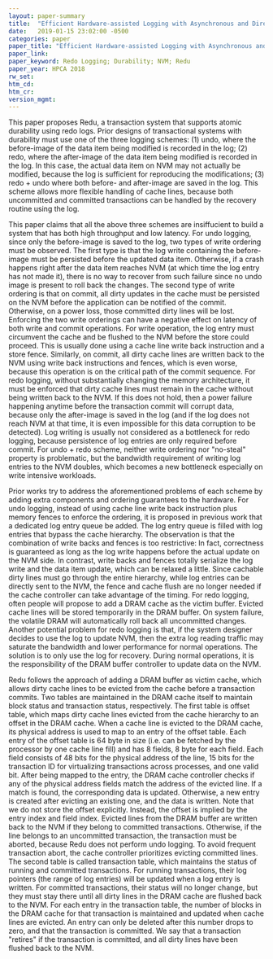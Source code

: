 ```yaml
---
layout: paper-summary
title:  "Efficient Hardware-assisted Logging with Asynchronous and Direct-Update for Persistent Memory"
date:   2019-01-15 23:02:00 -0500
categories: paper
paper_title: "Efficient Hardware-assisted Logging with Asynchronous and Direct-Update for Persistent Memory"
paper_link: 
paper_keyword: Redo Logging; Durability; NVM; Redu
paper_year: HPCA 2018
rw_set: 
htm_cd: 
htm_cr: 
version_mgmt: 
---
```


This paper proposes Redu, a transaction system that supports atomic durability using redo logs. Prior designs of 
transactional systems with durability must use one of the three logging schemes: (1) undo, where the before-image of the 
data item being modified is recorded in the log; (2) redo, where the after-image of the data item being modified is 
recorded in the log. In this case, the actual data item on NVM may not actually be modified, because the log 
is sufficient for reproducing the modifications; (3) redo + undo where both before- and after-image are saved 
in the log. This scheme allows more flexible handling of cache lines, because both uncommitted and committed 
transactions can be handled by the recovery routine using the log.

This paper claims that all the above three schemes are insiffucient to build a system that has both high throughput and 
low latency. For undo logging, since only the before-image is saved to the log, two types of write ordering must be observed. 
The first type is that the log write containing the before-image must be persisted before the updated data item. Otherwise,
if a crash happens right after the data item reaches NVM (at which time the log entry has not made it), there is no way
to recover from such failure since no undo image is present to roll back the changes. The second type of write ordering is that
on commit, all dirty updates in the cache must be persisted on the NVM before the application can be notified of the commit.
Otherwise, on a power loss, those committed dirty lines will be lost. Enforcing the two write orderings can have a negative 
effect on latency of both write and commit operations. For write operation, the log entry must circumvent the cache and be
flushed to the NVM before the store could proceed. This is usually done using a cache line write back instruction and 
a store fence. Similarly, on commit, all dirty cache lines are written back to the NVM using write back instructions and 
fences, which is even worse, because this operation is on the critical path of the commit sequence. For redo logging, without 
substantially changing the memory architecture, it must be enforced that dirty cache lines must remain in the cache without 
being written back to the NVM. If this does not hold, then a power failure happening anytime before the transaction commit 
will corrupt data, because only the after-image is saved in the log (and if the log does not reach NVM at that time, it is 
even impossible for this data corruption to be detected). Log writing is usually not considered as a bottleneck for redo
logging, because persistence of log entries are only required before commit. For undo + redo scheme, neither write ordering
nor "no-steal" property is problematic, but the bandwidth requirement of writing log entries to the NVM doubles, which 
becomes a new bottleneck especially on write intensive workloads.

Prior works try to address the aforementioned problems of each scheme by adding extra components and ordering guarantees 
to the hardware. For undo logging, instead of using cache line write back instruction plus memory fences to enforce the 
ordering, it is proposed in previous work that a dedicated log entry queue be added. The log entry queue is filled 
with log entries that bypass the cache hierarchy. The observation is that the combination of write backs and fences is 
too restrictive: In fact, correctness is guaranteed as long as the log write happens before the actual update on the NVM 
side. In contrast, write backs and fences totally serialize the log write and the data item update, which can be relaxed
a little. Since cachable dirty lines must go through the entire hierarchy, while log entries can be directly sent to 
the NVM, the fence and cache flush are no longer needed if the cache controller can take advantage of the timing.
For redo logging, often people will propose to add a DRAM cache as the victim buffer. Evicted cache lines will be stored 
temporarily in the DRAM buffer. On system failure, the volatile DRAM will automatically roll back all uncommitted changes. 
Another potential problem for redo logging is that, if the system designer decides to use the log to update NVM, 
then the extra log reading traffic may saturate the bandwidth and lower performance for normal operations. The solution 
is to only use the log for recovery. During normal operations, it is the responsibility of the DRAM buffer controller to 
update data on the NVM. 

Redu follows the approach of adding a DRAM buffer as victim cache, which allows dirty cache lines to be evicted from
the cache before a transaction commits. Two tables are maintained in the DRAM cache itself to maintain block status and 
transaction status, respectively. The first table is offset table, which maps dirty cache lines evicted from the cache hierarchy
to an offset in the DRAM cache. When a cache line is evicted to the DRAM cache, its physical address is used to map
to an entry of the offset table. Each entry of the offset table is 64 byte in size (i.e. can be fetched by the processor
by one cache line fill) and has 8 fields, 8 byte for each field. Each field consists of 48 bits for the physical address
of the line, 15 bits for the transaction ID for virtualizing transactions across processes, and one valid bit. After being
mapped to the entry, the DRAM cache controller checks if any of the physical address fields match the address of the 
evicted line. If a match is found, the corresponding data is updated. Otherwise, a new entry is created after evicting an
existing one, and the data is written. Note that we do not store the offset explicitly. Instead, the offset is implied 
by the entry index and field index. Evicted lines from the DRAM buffer are written back to the NVM if they belong to 
committed transactions. Otherwise, if the line belongs to an uncommitted transaction, the transaction must be aborted,
because Redu does not perform undo logging. To avoid frequent transaction abort, the cache controller prioritizes evicting 
committed lines. The second table is called transaction table, which maintains the status of running and committed 
transactions. For running transactions, their log pointers (the range of log entries) will be updated when a log entry
is written. For committed transactions, their status will no longer change, but they must stay there until all dirty
lines in the DRAM cache are flushed back to the NVM. For each entry in the transaction table, the number of blocks in
the DRAM cache for that transaction is maintained and updated when cache lines are evicted. An entry can only be deleted
after this number drops to zero, and that the transaction is committed. We say that a transaction "retires" if the 
transaction is committed, and all dirty lines have been flushed back to the NVM.

